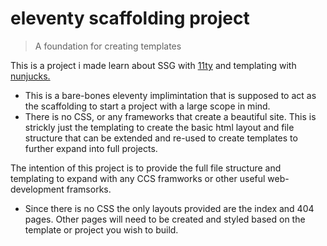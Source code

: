 # eleventy scaffolding project
> A foundation for creating templates

This is a project i made learn about SSG with [11ty](https://https://www.11ty.dev/) and templating with [nunjucks.](https://mozilla.github.io/nunjucks/)

- This is a bare-bones eleventy implimintation that is supposed to act as the scaffolding to start a project with a large scope in mind.  
- There is no CSS, or any frameworks that create a beautiful site. This is strickly just the templating to create the basic html layout and file structure that can be extended and re-used to create templates to further expand into full projects.

The intention of this project is to provide the full file structure and templating to expand with any CCS framworks or other useful web-development framsorks. 
- Since there is no CSS the only layouts provided are the index and 404 pages. Other pages will need to be created and styled based on the template or project you wish to build. 

